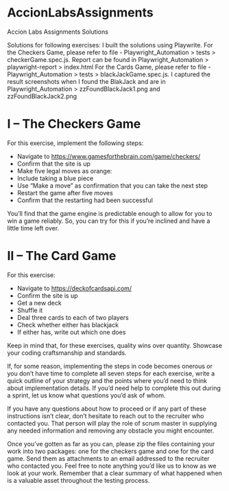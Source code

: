 # AccionLabsAssignments
Accion Labs Assignments Solutions

Solutions for following exercises:
I built the solutions using Playwrite.
For the Checkers Game, please refer to file - Playwright_Automation > tests > checkerGame.spec.js. Report can be found in Playwright_Automation > playwright-report > index.html
For the Cards Game, please refer to file - Playwright_Automation > tests > blackJackGame.spec.js. I captured the result screenshots when I found the BlakJack and are in Playwright_Automation > zzFoundBlackJack1.png and zzFoundBlackJack2.png

I – The Checkers Game 
===========================
For this exercise, implement the following steps:

 - Navigate to https://www.gamesforthebrain.com/game/checkers/
 - Confirm that the site is up
 - Make five legal moves as orange:
 - Include taking a blue piece
 - Use “Make a move” as confirmation that you can take the next step
 - Restart the game after five moves
 - Confirm that the restarting had been successful

You’ll find that the game engine is predictable enough to allow for you to win a game reliably. So, you can try for this if you’re inclined and have a little time left over.

II – The Card Game
==========================
For this exercise:

 - Navigate to https://deckofcardsapi.com/
 - Confirm the site is up
 - Get a new deck
 - Shuffle it
 - Deal three cards to each of two players
 - Check whether either has blackjack
 - If either has, write out which one does

Keep in mind that, for these exercises, quality wins over quantity. Showcase your coding craftsmanship and standards.

If, for some reason, implementing the steps in code becomes onerous or you don’t have time to complete all seven steps for each exercise, write a quick outline of your strategy and the points where you’d need to think about implementation details. If you’d need help to complete this out during a sprint, let us know what questions you’d ask of whom.

If you have any questions about how to proceed or if any part of these instructions isn’t clear, don’t hesitate to reach out to the recruiter who contacted you. That person will play the role of scrum master in supplying any needed information and removing any obstacle you might encounter. 

Once you’ve gotten as far as you can, please zip the files containing your work into two packages: one for the checkers game and one for the card game. Send them as attachments to an email addressed to the recruiter who contacted you. Feel free to note anything you’d like us to know as we look at your work. Remember that a clear summary of what happened when is a valuable asset throughout the testing process.

